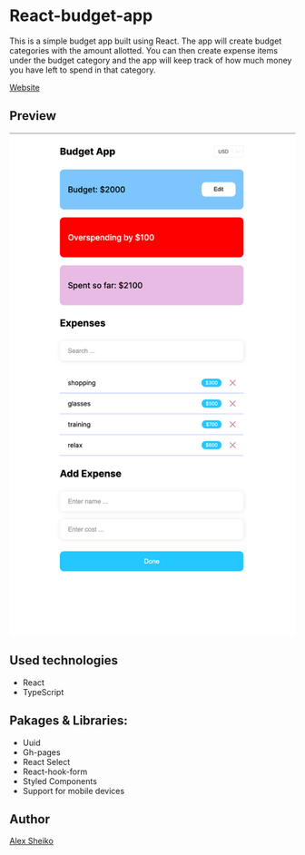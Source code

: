 # React-budget-app

This is a simple budget app built using React. The app will create budget categories with the amount allotted. You can then create expense items under the budget category and the app will keep track of how much money you have left to spend in that category.

[Website](https://alex-sheiko.github.io/react-budget-app/)

## Preview

![Image](https://github.com/Alex-Sheiko/react-budget-app/blob/main/preview/react-budget-app.jpg)

## Used technologies

- React
- TypeScript

## Pakages & Libraries:

- Uuid
- Gh-pages
- React Select
- React-hook-form
- Styled Components
- Support for mobile devices

## Author

[Alex Sheiko](https://github.com/Alex-Sheiko)
